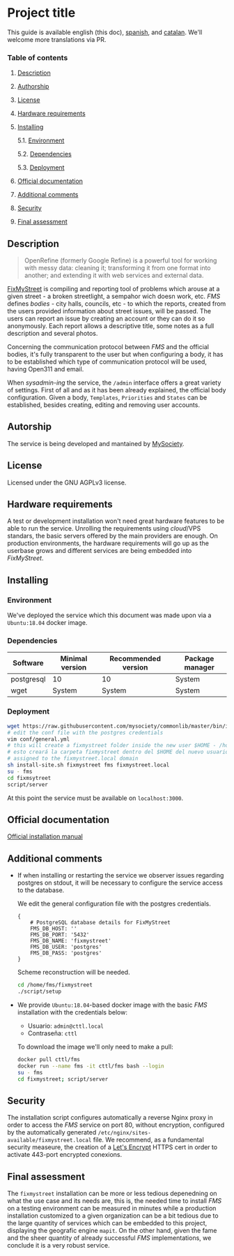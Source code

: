 # Project title

This guide is available english (this doc), [spanish](README.md), and [catalan](README_cat.md). We'll welcome more translations via PR.

### Table of contents
1. [ Description ](#desc)
2. [ Authorship ](#authorship)
3. [ License ](#license)
4. [ Hardware requirements ](#reqs)
5. [ Installing ](#install)

	5.1. [ Environment ](#env) 
	
	5.2. [ Dependencies ](#deps)
	
	5.3. [ Deployment ](#deploy)


	
6. [ Official documentation ](#docs)
7. [ Additional comments ](#comms)
8. [ Security ](#sec)
9. [ Final assessment ](#val)

<a name="desc"></a>
## Description

> OpenRefine (formerly Google Refine) is a powerful tool for working with messy data: cleaning it; transforming it from one format into another; and extending it with web services and external data.
 

[FixMyStreet](https://fixmystreet.org)  is compiling and reporting tool of problems which arouse
at a given street - a broken streetlight, a sempahor wich doesn work, etc. _FMS_
defines _bodies_ - city halls, councils, etc - to which the reports, created from
the users provided information about street issues, will be passed. The users can 
report an issue by creating an account or they can do it so anonymously. Each report
allows a descriptive title, some notes as a full description and several photos.


Concerning the communication protocol between _FMS_ and the official bodies, it's fully
transparent to the user but when configuring a body, it has to be established which
type of communication protocol will be used, having Open311 and email.

When _sysadmin-ing_ the service, the `/admin` interface offers a great variety
of settings. First of all and as it has been already explained, the official body
configuration. Given a body, `Templates`, `Priorities` and `States` can be established,
besides creating, editing and removing user accounts.

<a name="authorship"></a>
## Autorship

The service is being developed and mantained by [MySociety](https://www.mysociety.org/about/).

<a name="license"></a>
## License
Licensed under the GNU AGPLv3 license.
<a name="reqs"></a>
## Hardware requirements
A test or development installation won't need great hardware features to be able to run the service.
Unrolling the requirements using _cloud_/VPS standars, the basic servers offered
by the main providers are enough. On production environments, the hardware requirements
will go up as the userbase grows and different services are being embedded into 
_FixMyStreet_.

<a name="install"></a>
## Installing
<a name="env"></a>
### Environment

We've deployed the service which this document was made upon via a `Ubuntu:18.04` docker image.

<a name="deps"></a>
### Dependencies

|Software|Minimal version|Recommended version|Package manager|
|-----|----|------|------|
|postgresql|10|10|System|
|wget|System|System|System|

<a name="deploy"></a>
### Deployment

```bash
wget https://raw.githubusercontent.com/mysociety/commonlib/master/bin/install-site.sh
# edit the conf file with the postgres credentials 
vim conf/general.yml
# this will create a fixmystreet folder inside the new user $HOME - /home/fms/fixymstreet
# esto creará la carpeta fixmystreet dentro del $HOME del nuevo usuario fms
# assigned to the fixmystreet.local domain 
sh install-site.sh fixmystreet fms fixmystreet.local
su - fms
cd fixmsytreet
script/server
```
At this point the service must be available on `localhost:3000`.

<a name="docs"></a>
## Official documentation

[Official installation manual](https://fixmystreet.org/install/)

<a name="comms"></a>
## Additional comments

- If when installing or restarting the service we observer issues regarding postgres on
stdout, it will be necessary to configure the service access to the database.


    We edit the general configuration file with the postgres credentials.
    ```vim
    {
        # PostgreSQL database details for FixMyStreet
        FMS_DB_HOST: ''
        FMS_DB_PORT: '5432'
        FMS_DB_NAME: 'fixmystreet'
        FMS_DB_USER: 'postgres'
        FMS_DB_PASS: 'postgres'
    }
    ```
    Scheme reconstruction will be needed.
    ```bash
    cd /home/fms/fixmystreet
    ./script/setup
    ```

- We provide `Ubuntu:18.04`-based docker image with the basic _FMS_ installation with the
credentials below:

    - Usuario: `admin@cttl.local`
    - Contraseña: `cttl`
   
   To download the image we'll only need to make a pull: 
    ```bash
    docker pull cttl/fms
    docker run --name fms -it cttl/fms bash --login
    su - fms
    cd fixmystreet; script/server
    ```



<a name="sec"></a>
## Security
The installation script configures automatically a reverse Nginx proxy in order to
access the _FMS_ service on port 80, without encryption, configured by the automatically generated
`/etc/nginx/sites-available/fixmystreet.local` file. We recommend, as a fundamental security measeure,
the creation of a [Let's Encrypt](https://letsencrypt.org) HTTPS cert in order to activate
443-port encrypted conexions.

<a name="val"></a>
## Final assessment

The `fixmystreet` installation can be more or less tedious depenedning on what the use case
and its needs are, this is, the needed time to install _FMS_ on a testing environment
can be measured in minutes while a production installation customized to a given organization
can be a bit tedious due to the large quantity of services which can be embedded to this project,
displaying the geografic engine `mapit`. On the other hand, given the fame and the sheer quantity
of already successful _FMS_ implementations, we conclude it is a very robust service.

